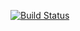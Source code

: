 [![Build Status](https://travis-ci.org/thinkful-ei22/Donny-Bored-Server.svg?branch=master)](https://travis-ci.org/thinkful-ei22/Donny-Bored-Server)
